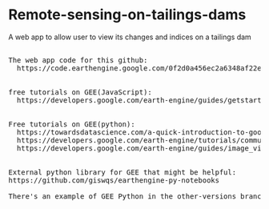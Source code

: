 # Remote-sensing-on-tailings-dams

A web app to allow user to view its changes and indices on a tailings dam
<pre>

The web app code for this github:
  https://code.earthengine.google.com/0f2d0a456ec2a6348af22efc66b4c647


free tutorials on GEE(JavaScript):
  https://developers.google.com/earth-engine/guides/getstarted
  
  
Free tutorials on GEE(python):
  https://towardsdatascience.com/a-quick-introduction-to-google-earth-engine-c6a608c5febe
  https://developers.google.com/earth-engine/tutorials/community/intro-to-python-api-guiattard
  https://developers.google.com/earth-engine/guides/image_visualization#colab-python

  
External python library for GEE that might be helpful:
https://github.com/giswqs/earthengine-py-notebooks

There's an example of GEE Python in the other-versions branch
</pre>

